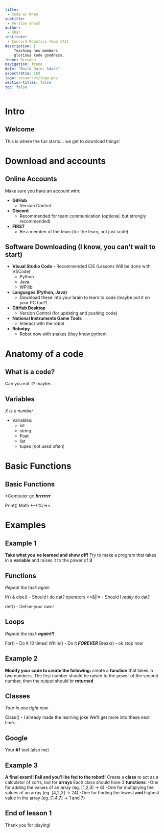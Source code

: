 ```yaml
---
title:
 - Kode w/ Khan
subtitle:
 - Version &hash
author:
 - Khan
institute:
 - Concord Robotics Team 1721
description: |
    Teaching new members
    glorious kode goodness. 
theme: Dresden
navigation: frame
date: "Build Date: &date"
aspectratio: 169
logo: resources/logo.png
section-titles: false
toc: false
---
```


# Intro

## Welcome

This is where the fun starts...
we get to download things!


# Download and accounts

## Online Accounts

Make sure you have an account with:

 - **GitHub**
   - Version Control
 - **Discord** 
   - Recommended for team communication (optional, but strongly recommended)
 - **FIRST** 
   - Be a member of the team (for the team, not just code)


## Software Downloading (I know, you can't wait to start)

 - **Visual Studio Code** - Recommended IDE (Lessons Will be done with VSCode)
   - Python
   - Java
   - WPIlib 
 - **Languages (Python, Java)**
   - Download these into your brain to learn to code (maybe put it on your PC too?)
 - **GitHub Desktop** 
   - Version Control (for updating and pushing code)
 - **National Instruments Game Tools** 
   - Interact with the robot
 - **Robotpy** 
   - Robot now with snakes (they know python)


# Anatomy of a code

## What is a code?

Can you eat it? maybe...


## Variables

*X is a number*

- Variables:
   - int
   - string
   - float
   - list
   - tupes (not used often)


# Basic Functions

## Basic Functions

*Computer go ***brrrrrrr***

Print()
Math +\-*%/=><


# Examples

## Example 1

**Take what you've learned and show off!**
Try to make a program that takes in a **variable** and raises 
it to the power of **3**

## Functions

*Repeat the task again*

If() & else() - Should I do dat?
operators ><&|!= - Should I *really* do dat?

def() - Define your own!

## Loops

*Repeat the task ***again!!!****

For() - Do it 10 times!
While() - Do it ***FOREVER***
Break() - ok stop now

## Example 2

**Modify your code to create the following:**
create a **function** that takes in two numbers. 
The first number should be raised to the power of the
second number, then the output should br **returned**

## Classes

*Your in one right now*

Class() - I already made the learning joke
We'll get more into these next time... 

## Google

Your **#1** tool (also me)

## Example 3

**A final exam!! Fail and you'll be fed to the robot!!**
Create a **class** to act as a calculator of sorts, but for **arrays**
Each class should have 3 **functions**:
    -One for adding the values of an array (eg. [1,2,3] -> 6)
    -One for multiplying the values of an array (eg. [4,2,3] -> 24)
    -One for finding the lowest **and** highest value in the array (eg. [1,4,7] -> 1 and 7)

## End of lesson 1

Thank you for playing!

